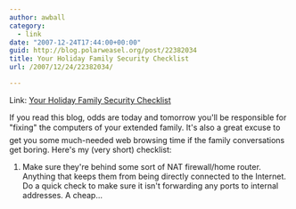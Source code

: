 ```yaml
---
author: awball
category:
  - link
date: "2007-12-24T17:44:00+00:00"
guid: http://blog.polarweasel.org/post/22382034
title: Your Holiday Family Security Checklist
url: /2007/12/24/22382034/

---
```

Link: [Your Holiday Family Security Checklist](http://securosis.com/2007/12/24/your-holiday-family-security-checklist/)

If you read this blog, odds are today and tomorrow you'll be responsible for "fixing" the computers of your extended family. It's also a great excuse to get you some much-needed web browsing time if the family conversations get boring. Here's my (very short) checklist:

1. Make sure they're behind some sort of NAT firewall/home router. Anything that keeps them from being directly connected to the Internet. Do a quick check to make sure it isn't forwarding any ports to internal addresses. A cheap…
